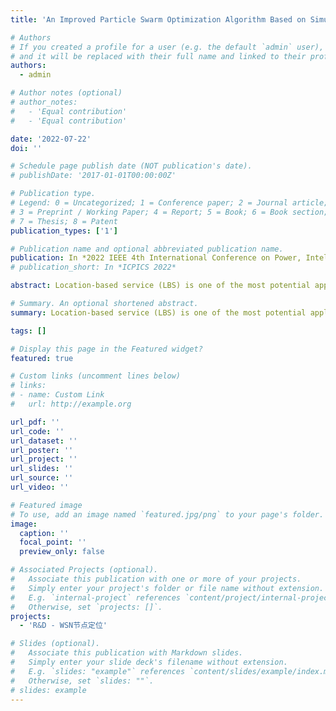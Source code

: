 ```yaml
---
title: 'An Improved Particle Swarm Optimization Algorithm Based on Simulated Annealing for Large-Scale Node Location of WSN'

# Authors
# If you created a profile for a user (e.g. the default `admin` user), write the username (folder name) here
# and it will be replaced with their full name and linked to their profile.
authors:
  - admin

# Author notes (optional)
# author_notes:
#   - 'Equal contribution'
#   - 'Equal contribution'

date: '2022-07-22'
doi: ''

# Schedule page publish date (NOT publication's date).
# publishDate: '2017-01-01T00:00:00Z'

# Publication type.
# Legend: 0 = Uncategorized; 1 = Conference paper; 2 = Journal article;
# 3 = Preprint / Working Paper; 4 = Report; 5 = Book; 6 = Book section;
# 7 = Thesis; 8 = Patent
publication_types: ['1']

# Publication name and optional abbreviated publication name.
publication: In *2022 IEEE 4th International Conference on Power, Intelligent Computing and Systems (ICPICS 2022)*
# publication_short: In *ICPICS 2022*

abstract: Location-based service (LBS) is one of the most potential applications in the Internet of Things (IoT) and providing reliable node location information has become an important indicator to measure the technical standards of the IoT. However, node location in wireless sensor network (WSN) is a non-convex optimization problem, as well as the dynamic and large amount of data in the IoT, traditional node location algorithms have encountered severe challenges in solving such problems. In this paper, an improved particle swarm optimization (PSO) algorithm based on simulated annealing (SA) algorithm (SA-PSO) was proposed to locate nodes in the IoT. Using the probabilistic search characteristics of the SA algorithm in the "optimization" and "deterioration" directions, the particle iteration of the PSO is optimized and adjusted to avoid the "premature convergence" phenomenon that the PSO algorithm is prone to. At the same time, an adaptive inertia weight is introduced for dynamic calculation, thereby effectively improving the coverage of node location. Experimental results show that, compared with the traditional PSO algorithm, the algorithm proposed in this paper can effectively improve the coverage rate and solving speed of node location, and has more accurate location results in large-scale WSN location.

# Summary. An optional shortened abstract.
summary: Location-based service (LBS) is one of the most potential applications in the Internet of Things (IoT) and providing reliable node location information has become an important indicator to measure the technical standards of the IoT.

tags: []

# Display this page in the Featured widget?
featured: true

# Custom links (uncomment lines below)
# links:
# - name: Custom Link
#   url: http://example.org

url_pdf: ''
url_code: ''
url_dataset: ''
url_poster: ''
url_project: ''
url_slides: ''
url_source: ''
url_video: ''

# Featured image
# To use, add an image named `featured.jpg/png` to your page's folder.
image:
  caption: ''
  focal_point: ''
  preview_only: false

# Associated Projects (optional).
#   Associate this publication with one or more of your projects.
#   Simply enter your project's folder or file name without extension.
#   E.g. `internal-project` references `content/project/internal-project/index.md`.
#   Otherwise, set `projects: []`.
projects:
  - 'R&D - WSN节点定位'

# Slides (optional).
#   Associate this publication with Markdown slides.
#   Simply enter your slide deck's filename without extension.
#   E.g. `slides: "example"` references `content/slides/example/index.md`.
#   Otherwise, set `slides: ""`.
# slides: example
---
```


<!-- {{% callout note %}}
Click the _Cite_ button above to demo the feature to enable visitors to import publication metadata into their reference management software.
{{% /callout %}}

{{% callout note %}}
Create your slides in Markdown - click the _Slides_ button to check out the example.
{{% /callout %}}

Supplementary notes can be added here, including [code, math, and images](https://wowchemy.com/docs/writing-markdown-latex/). -->
